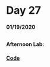 # Day 27
__01/19/2020__

## 

### 

### 

### 

#### Afternoon Lab: []()
####                [ Code]()